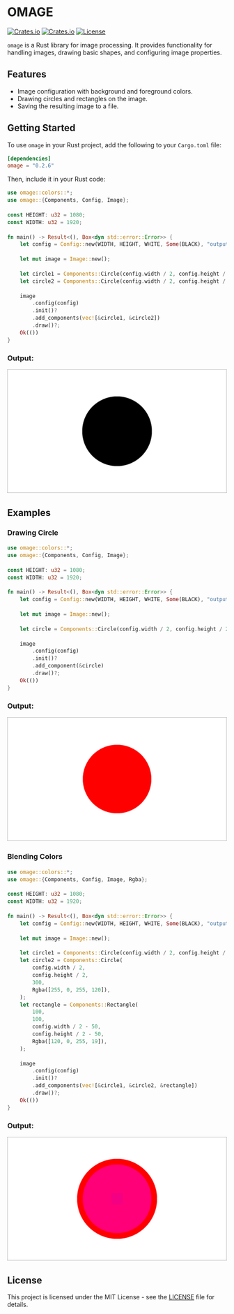 # OMAGE

[![Crates.io](https://img.shields.io/crates/v/omage?style=flat-square)](https://crates.io/crates/omage)
[![Crates.io](https://img.shields.io/crates/d/omage?style=flat-square)](https://crates.io/crates/omage)
[![License](https://img.shields.io/badge/license-MIT-blue?style=flat-square)](LICENSE-MIT)

`omage` is a Rust library for image processing. It provides functionality for handling images, drawing basic shapes, and configuring image properties.

## Features

- Image configuration with background and foreground colors.
- Drawing circles and rectangles on the image.
- Saving the resulting image to a file.

## Getting Started

To use `omage` in your Rust project, add the following to your `Cargo.toml` file:

```toml
[dependencies]
omage = "0.2.6"
```

Then, include it in your Rust code:

```rust
use omage::colors::*;
use omage::{Components, Config, Image};

const HEIGHT: u32 = 1080;
const WIDTH: u32 = 1920;

fn main() -> Result<(), Box<dyn std::error::Error>> {
    let config = Config::new(WIDTH, HEIGHT, WHITE, Some(BLACK), "output.png");

    let mut image = Image::new();

    let circle1 = Components::Circle(config.width / 2, config.height / 2, 300, RED);
    let circle2 = Components::Circle(config.width / 2, config.height / 2, 305, BLACK);

    image
        .config(config)
        .init()?
        .add_components(vec![&circle1, &circle2])
        .draw()?;
    Ok(())
}

```

### Output:

![output](./images/1.png)

## Examples

### Drawing Circle

```rust
use omage::colors::*;
use omage::{Components, Config, Image};

const HEIGHT: u32 = 1080;
const WIDTH: u32 = 1920;

fn main() -> Result<(), Box<dyn std::error::Error>> {
    let config = Config::new(WIDTH, HEIGHT, WHITE, Some(BLACK), "output.png");

    let mut image = Image::new();

    let circle = Components::Circle(config.width / 2, config.height / 2, 300, RED);

    image
        .config(config)
        .init()?
        .add_component(&circle)
        .draw()?;
    Ok(())
}

```

### Output:

![output](./images/2.png)

### Blending Colors

```rust
use omage::colors::*;
use omage::{Components, Config, Image, Rgba};

const HEIGHT: u32 = 1080;
const WIDTH: u32 = 1920;

fn main() -> Result<(), Box<dyn std::error::Error>> {
    let config = Config::new(WIDTH, HEIGHT, WHITE, Some(BLACK), "output.png");

    let mut image = Image::new();

    let circle1 = Components::Circle(config.width / 2, config.height / 2, 350, RED);
    let circle2 = Components::Circle(
        config.width / 2,
        config.height / 2,
        300,
        Rgba([255, 0, 255, 120]),
    );
    let rectangle = Components::Rectangle(
        100,
        100,
        config.width / 2 - 50,
        config.height / 2 - 50,
        Rgba([120, 0, 255, 19]),
    );

    image
        .config(config)
        .init()?
        .add_components(vec![&circle1, &circle2, &rectangle])
        .draw()?;
    Ok(())
}
```

### Output:

![output](./images/3.png)

## License

This project is licensed under the MIT License - see the [LICENSE](LICENSE) file for details.
